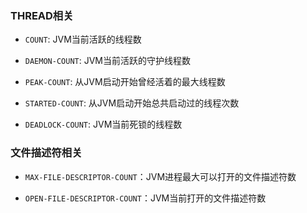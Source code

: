 ### THREAD相关

- `COUNT`: JVM当前活跃的线程数

- `DAEMON-COUNT`: JVM当前活跃的守护线程数

- `PEAK-COUNT`: 从JVM启动开始曾经活着的最大线程数

- `STARTED-COUNT`: 从JVM启动开始总共启动过的线程次数

- `DEADLOCK-COUNT`: JVM当前死锁的线程数

### 文件描述符相关

- `MAX-FILE-DESCRIPTOR-COUNT`：JVM进程最大可以打开的文件描述符数

- `OPEN-FILE-DESCRIPTOR-COUNT`：JVM当前打开的文件描述符数
